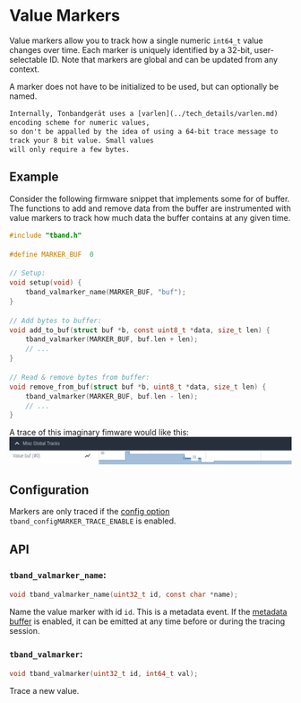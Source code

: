 # Value Markers

Value markers allow you to track how a single numeric `int64_t` value changes over time. Each marker
is uniquely identified by a 32-bit, user-selectable ID. Note that markers are global and can be updated
from any context.

A marker does not have to be initialized to be used, but can optionally be named.

```admonish info
Internally, Tonbandgerät uses a [varlen](../tech_details/varlen.md) encoding scheme for numeric values,
so don't be appalled by the idea of using a 64-bit trace message to track your 8 bit value. Small values
will only require a few bytes.
```

## Example

Consider the following firmware snippet that implements some for of buffer. The functions to
add and remove data from the buffer are instrumented with value markers to track how much data
the buffer contains at any given time.

```c
#include "tband.h"

#define MARKER_BUF  0

// Setup:
void setup(void) {
    tband_valmarker_name(MARKER_BUF, "buf");
}

// Add bytes to buffer:
void add_to_buf(struct buf *b, const uint8_t *data, size_t len) {
    tband_valmarker(MARKER_BUF, buf.len + len);
    // ...
}

// Read & remove bytes from buffer:
void remove_from_buf(struct buf *b, uint8_t *data, size_t len) {
    tband_valmarker(MARKER_BUF, buf.len - len);
    // ...
}

```

A trace of this imaginary fimware would like this:
![Valmarker Example Trace.](./imgs/valmarkers.png)



## Configuration

Markers are only traced if the [config option](./config.md) `tband_configMARKER_TRACE_ENABLE` is enabled.

## API

### `tband_valmarker_name`:
```c
void tband_valmarker_name(uint32_t id, const char *name);
```
Name the value marker with id `id`. This is a metadata event. If the [metadata buffer](./metadata_buf.md) is enabled,
it can be emitted at any time before or during the tracing session.

### `tband_valmarker`:
```c
void tband_valmarker(uint32_t id, int64_t val);
```

Trace a new value.
